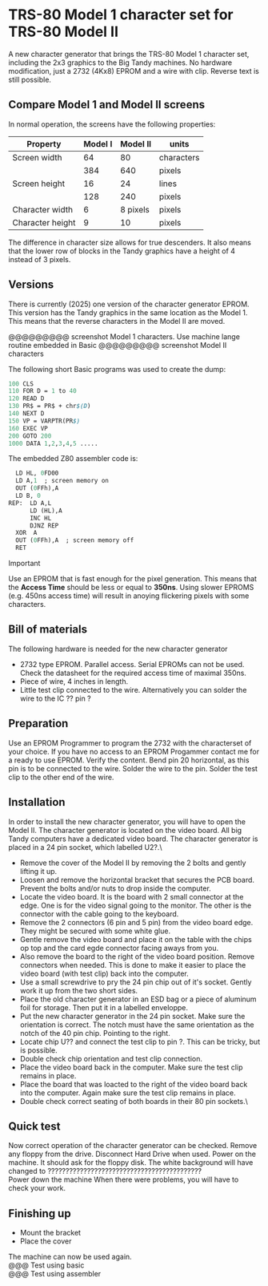 # TRS-80 Model 1 character set for TRS-80 Model II
A new character generator that brings the TRS-80 Model 1 character set, including the 2x3 graphics to the Big Tandy machines. No hardware modification, just a 2732 (4Kx8) EPROM and a wire with clip. Reverse text is still possible. 

## Compare Model 1 and Model II screens

In normal operation, the screens have the following properties:

| Property | Model I | Model II | units |
| ---- | --- | --- | ---- |
| Screen width  | 64 | 80 | characters |
|   | 384 | 640 | pixels |
| Screen height | 16 | 24 | lines |
|   | 128 | 240 | pixels |
| Character width | 6 | 8 pixels | pixels |
| Character height | 9 | 10 | pixels |

The difference in character size allows for true descenders. It also means that the lower row of blocks in the Tandy graphics have a height of 4 instead of 3 pixels.

## Versions
There is currently (2025) one version of the character generator EPROM.\
This version has the Tandy graphics in the same location as the Model 1. This means that the reverse characters in the Model II are moved.

@@@@@@@@@ screenshot Model 1 characters.  Use machine lange routine embedded in Basic
@@@@@@@@@ screenshot Model II characters

The following short Basic programs was used to create the dump:
```perl
100 CLS
110 FOR D = 1 to 40
120 READ D
130 PR$ = PR$ + chr$(D)
140 NEXT D
150 VP = VARPTR(PR$)
160 EXEC VP
200 GOTO 200
1000 DATA 1,2,3,4,5 .....
```
The embedded Z80 assembler code is:
```perl
  LD HL, 0FD00
  LD A,1  ; screen memory on
  OUT (0FFh),A
  LD B, 0
REP:  LD A,L
      LD (HL),A
      INC HL
      DJNZ REP
  XOR  A
  OUT (0FFh),A  ; screen memory off
  RET
```



> [!IMPORTANT] 
> Use an EPROM that is fast enough for the pixel generation. This means that the **Access Time** should be less or equal to **350ns**. Using slower EPROMS (e.g. 450ns access time) will result in anoying flickering pixels with some characters. 

## Bill of materials
The following hardware is needed for the new character generator
- 2732 type EPROM. Parallel access. Serial EPROMs can not be used. Check the datasheet for the required access time of maximal 350ns.
- Piece of wire, 4 inches in length.
- Little test clip connected to the wire. Alternatively you can solder the wire to the IC ?? pin ?

## Preparation
Use an EPROM Programmer to program the 2732 with the characterset of your choice. If you have no access to an EPROM Progammer contact me for a ready to use EPROM.
Verify the content.
Bend pin 20 horizontal, as this pin is to be connected to the wire.
Solder the wire to the pin.
Solder the test clip to the other end of the wire.

## Installation
In order to install the new character generator, you will have to open the Model II. The character generator is located on the video board. All big Tandy computers have a dedicated video board. The character generator is placed in a 24 pin socket, which labelled U2?.\
- Remove the cover of the Model II by removing the 2 bolts and gently lifting it up.
- Loosen and remove the horizontal bracket that secures the PCB board. Prevent the bolts and/or nuts to drop inside the computer.
- Locate the video board. It is the board with 2 small connector at the edge. One is for the video signal going to the monitor. The other is the connector with the cable going to the keyboard.
- Remove the 2 connectors (6 pin and 5 pin) from the video board edge. They might be secured with some white glue.
- Gentle remove the video board and place it on the table with the chips op top and the card egde connector facing aways from you.
- Also remove the board to the right of the video board position. Remove connectors when needed. This is done to make it easier to place the video board (with test clip) back into the computer.
- Use a small screwdrive to pry the 24 pin chip out of it's socket. Gently work it up from the two short sides.
- Place the old character generator in an ESD bag or a piece of aluminum foil for storage. Then put it in a labelled enveloppe.
- Put the new character generator in the 24 pin socket. Make sure the orientation is correct. The notch must have the same orientation as the notch of the 40 pin chip. Pointing to the right.
- Locate chip U?? and connect the test clip to pin ?. This can be tricky, but is possible. 
- Double check chip orientation and test clip connection.
- Place the video board back in the computer. Make sure the test clip remains in place.
- Place the board that was loacted to the right of the video board back into the computer. Again make sure the test clip remains in place.
- Double check correct seating of both boards in their 80 pin sockets.\

## Quick test
Now correct operation of the character generator can be checked. Remove any floppy from the drive. Disconnect Hard Drive when used.
Power on the machine. It should ask for the floppy disk. The white background will have changed to ???????????????????????????????????????????\
Power down the machine
When there were problems, you will have to check your work.

## Finishing up
- Mount the bracket
- Place the cover

The machine can now be used again.\
@@@ Test using basic\
@@@ Test using assembler

